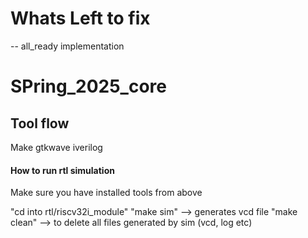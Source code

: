 
# Whats Left to fix

-- all_ready implementation



# SPring_2025_core




## Tool flow 
Make
gtkwave
iverilog


#### How to run rtl simulation
Make sure you have installed tools from above


"cd into rtl/riscv32i_module"
"make sim" --> generates vcd file
"make clean" --> to delete all files generated by sim (vcd, log etc)
####

###